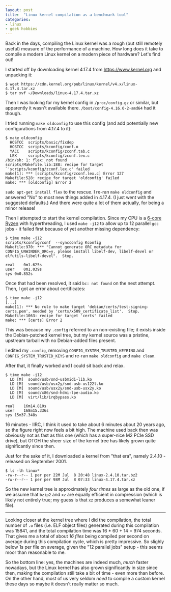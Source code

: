 ```yaml
---
layout: post
title:  "Linux kernel compilation as a benchmark tool"
categories:
- linux
- geek hobbies
---
```


Back in the days, compiling the Linux kernel was a rough (but still
remotely useful) measure of the performance of a machine. How long does it
take to compile a modern Linux kernel on a modern piece of hardware? Let's
find out!

I started off by downloading kernel 4.17.4 from https://www.kernel.org and
unpacking it:

```shell
$ wget https://cdn.kernel.org/pub/linux/kernel/v4.x/linux-4.17.4.tar.xz
$ tar xvf ~/Downloads/linux-4.17.4.tar.xz
```

Then I was looking for my kernel config in `/proc/config.gz` or similar,
but apparently it wasn't available there. `/boot/config-4.16.0-2-amd64` had
it though.

I tried running `make oldconfig` to use this config (and add potentially
new configurations from 4.17.4 to it):

```
$ make oldconfig
  HOSTCC  scripts/basic/fixdep
  HOSTCC  scripts/kconfig/conf.o
  YACC    scripts/kconfig/zconf.tab.c
  LEX     scripts/kconfig/zconf.lex.c
/bin/sh: 1: flex: not found
scripts/Makefile.lib:188: recipe for target `'scripts/kconfig/zconf.lex.c' failed
make[1]: *** [scripts/kconfig/zconf.lex.c] Error 127
Makefile:528: recipe for target 'oldconfig' failed
make: *** [oldconfig] Error 2
```

`sudo apt-get install flex` to the rescue. I re-ran `make oldconfig` and
answered "No" to most new things added in 4.17.4. (I just went with the
suggested defaults.) And there were quite a lot of them actually, for being
a minor release!

Then I attempted to start the kernel compilation. Since my CPU is a [6-core
Ryzen](https://www.amd.com/en/products/cpu/amd-ryzen-5-1600) with
hyperthreading, I used `make -j12` to allow up to 12 parallel `gcc` jobs -
it failed first because of yet another missing dependency:

```
$ time make -j12
scripts/kconfig/conf  --syncconfig Kconfig
Makefile:970: *** "Cannot generate ORC metadata for CONFIG_UNWINDER_ORC=y, please install libelf-dev, libelf-devel or elfutils-libelf-devel".  Stop.

real	0m1.625s
user	0m1.039s
sys	0m0.852s
```

Once that had been resolved, it said `bc: not found` on the next attempt.
Then, I got an error about certificates:

```
$ time make -j12
[...]
make[1]: *** No rule to make target 'debian/certs/test-signing-certs.pem', needed by 'certs/x509_certificate_list'.  Stop.
Makefile:1063: recipe for target 'certs' failed
make: *** [certs] Error 2
```

This was because my `.config` referred to an non-existing file; it exists
inside the Debian-patched kernel tree, but my kernel source was a pristine,
upstream tarball with no Debian-added files present.

I edited my `.config`, removing `CONFIG_SYSTEM_TRUSTED_KEYRING` and
`CONFIG_SYSTEM_TRUSTED_KEYS` and re-ran `make oldconfig` and `make clean`.

After that, it finally worked and I could sit back and relax.

```
$ time make -j12
  LD [M]  sound/usb/snd-usbmidi-lib.ko
  LD [M]  sound/usb/usx2y/snd-usb-us122l.ko
  LD [M]  sound/usb/usx2y/snd-usb-usx2y.ko
  LD [M]  sound/x86/snd-hdmi-lpe-audio.ko
  LD [M]  virt/lib/irqbypass.ko

real	16m14.810s
user	168m15.336s
sys	15m37.348s
```

16 minutes - IIRC, I think it used to take about 6 minutes about 20 years
ago, so the figure right now feels a bit high. The machine used back then
was obviously not as fast as this one (which has a super-nice M2 PCIe SSD
drive), but OTOH the sheer size of the kernel tree has likely grown quite
significantly since then.

Just for the sake of it, I downloaded a kernel from "that era", namely
2.4.10 - released on September 2001.

```
$ ls -lh linux*
-rw-r--r-- 1 per per 22M Jul  8 20:48 linux-2.4.10.tar.bz2
-rw-r--r-- 1 per per 98M Jul  8 07:33 linux-4.17.4.tar.xz
```

So the new kernel tree is approximately _four times_ as large as the old
one, if we assume that `bzip2` and `xz` are equally efficient in
compression (which is likely not entirely true; my guess is that `xz`
produces a somewhat leaner file).

----

Looking closer at the kernel tree where I did the compilation, the total
number of `.o` files (i.e. ELF object files) generated during this
compilation was 15841, and the total compilation time was 16 * 60 + 14 =
974 seconds. That gives me a total of about _16 files_ being compiled per
second on average during this compilation cycle, which is pretty
impressive. So slighly below 1s per file on average, given the "12
parallel jobs" setup - this seems moor than reasonable to me.

So the bottom line: yes, the machines are indeed much, _much_ faster
nowadays, but the Linux kernel has also grown significantly in size since
then, making the compilation still take a bit of time - even more than
before. On the other hand, most of us very seldom _need_ to compile a
custom kernel these days so maybe it doesn't really matter so much.
